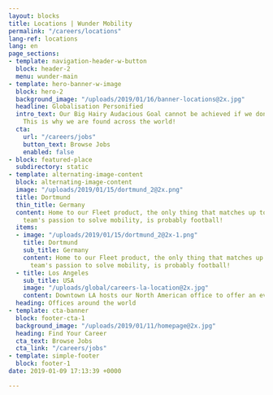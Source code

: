 ```yaml
---
layout: blocks
title: Locations | Wunder Mobility
permalink: "/careers/locations"
lang-ref: locations
lang: en
page_sections:
- template: navigation-header-w-button
  block: header-2
  menu: wunder-main
- template: hero-banner-w-image
  block: hero-2
  background_image: "/uploads/2019/01/16/banner-locations@2x.jpg"
  headline: Globalisation Personified
  intro_text: Our Big Hairy Audacious Goal cannot be achieved if we don't think Global.
    This is why we are found across the world!
  cta:
    url: "/careers/jobs"
    button_text: Browse Jobs
    enabled: false
- block: featured-place
  subdirectory: static
- template: alternating-image-content
  block: alternating-image-content
  image: "/uploads/2019/01/15/dortmund_2@2x.png"
  title: Dortmund
  thin_title: Germany
  content: Home to our Fleet product, the only thing that matches up to our local
    team's passion to solve mobility, is probably football!
  items:
  - image: "/uploads/2019/01/15/dortmund_2@2x-1.png"
    title: Dortmund
    sub_title: Germany
    content: Home to our Fleet product, the only thing that matches up to our local
      team's passion to solve mobility, is probably football!
  - title: Los Angeles
    sub_title: USA
    image: "/uploads/global/careers-la-location@2x.jpg"
    content: Downtown LA hosts our North American office to offer an even better service to our wonderful clients across the pond.
  heading: Offices around the world
- template: cta-banner
  block: footer-cta-1
  background_image: "/uploads/2019/01/11/homepage@2x.jpg"
  heading: Find Your Career
  cta_text: Browse Jobs
  cta_link: "/careers/jobs"
- template: simple-footer
  block: footer-1
date: 2019-01-09 17:13:39 +0000

---
```

